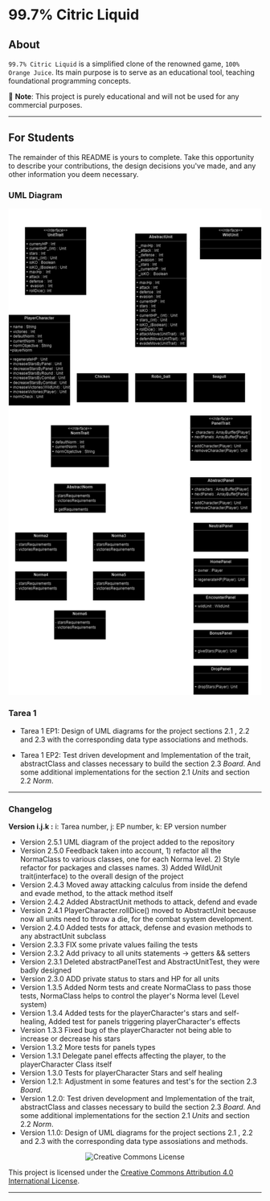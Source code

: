 # 99.7% Citric Liquid

## About

`99.7% Citric Liquid` is a simplified clone of the renowned game, `100% Orange Juice`. Its main
purpose is to serve as an educational tool, teaching foundational programming concepts.

📢 **Note**: This project is purely educational and will not be used for any commercial purposes.

---

## For Students

The remainder of this README is yours to complete. Take this opportunity to describe your
contributions, the design decisions you've made, and any other information you deem necessary.

### UML Diagram
![UML Diagram](/imagenes/UML99OrangeJuiceDiagram.png  "UML Diagram")

### Tarea 1

- Tarea 1 EP1: Design of UML diagrams for the project sections 2.1 , 2.2 and 2.3 with the corresponding data type associations and methods.

- Tarea 1 EP2: Test driven development and Implementation of the trait, abstractClass and classes necessary to build the section 2.3 _Board_. And some additional implementations for the section 2.1 _Units_ and section 2.2 _Norm_.

<hr>



### Changelog

**Version i.j.k :** i: Tarea number, j: EP number, k: EP version number

- Version 2.5.1 UML diagram of the project added to the repository
- Version 2.5.0 Feedback taken into account, 1) refactor all the NormaClass to various classes, one for each Norma level. 2) Style refactor for packages and classes names. 3) Added WildUnit trait(interface) to the overall design of the project
- Version 2.4.3 Moved away attacking calculus from inside the defend and evade method, to the attack method itself
- Version 2.4.2 Added AbstractUnit methods to attack, defend and evade
- Version 2.4.1 PlayerCharacter.rollDice() moved to AbstractUnit because now all units need to throw a die, for the combat system development.
- Version 2.4.0 Added tests for attack, defense and evasion methods to any abstractUnit subclass
- Version 2.3.3 FIX some private values failing the tests
- Version 2.3.2 Add privacy to all units statements -> getters && setters
- Version 2.3.1 Deleted abstractPanelTest and AbstractUnitTest, they were badly designed
- Version 2.3.0 ADD private status to stars and HP for all units
- Version 1.3.5 Added Norm tests and create NormaClass to pass those tests, NormaClass helps to control the player's Norma level (Level system)
- Version 1.3.4 Added tests for the playerCharacter's stars and self-healing, Added test for panels triggering playerCharacter's effects
- Version 1.3.3 Fixed bug of the playerCharacter not being able to increase or decrease his stars
- Version 1.3.2 More tests for panels types
- Version 1.3.1 Delegate panel effects affecting the player, to the playerCharacter Class itself
- Version 1.3.0 Tests for playerCharacter Stars and self healing
- Version 1.2.1: Adjustment in some features and test's for the section 2.3 _Board_.
- Version 1.2.0: Test driven development and Implementation of the trait, abstractClass and classes necessary to build the section 2.3 _Board_. And some additional implementations for the section 2.1 _Units_ and section 2.2 _Norm_.
- Version 1.1.0: Design of UML diagrams for the project sections 2.1 , 2.2 and 2.3 with the corresponding data type assosiations and methods.


<div style="text-align:center;">
    <img src="https://i.creativecommons.org/l/by/4.0/88x31.png" alt="Creative Commons License">
</div>

This project is licensed under the [Creative Commons Attribution 4.0 International License](http://creativecommons.org/licenses/by/4.0/).

---
